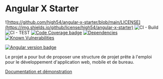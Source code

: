 # Angular X Starter

![https://github.com/high54/angular-x-starter/blob/main/LICENSE](https://img.shields.io/github/license/high54/angular-x-starter)
![CI - Build](https://github.com/high54/angular-x-starter/workflows/Build/badge.svg) ![CI - TEST](https://github.com/high54/angular-x-starter/workflows/Test/badge.svg)
[![Code Coverage badge](https://img.shields.io/badge/Coverage-86.51%25-brightgreen.svg)](https://shields.io/) [![Dependencies](https://david-dm.org/high54/angular-x-starter.svg)](https://david-dm.org/high54/angular-x-starter) [![Known Vulnerabilities](https://snyk.io/test/github/high54/angular-x-starter/badge.svg?targetFile=package.json)](https://snyk.io/test/github/high54/angular-x-starter?targetFile=package.json)


[![Angular version badge](https://img.shields.io/badge/Angular-11.1.2-blue)](https://shields.io/)


Le projet a pour but de proposer une structure de projet prête à l'emploi pour le développement d'application web, mobile et de bureau.

[Documentation et démonstration](https://angular-x-starter.netlify.app/fr/docs/presentation)
